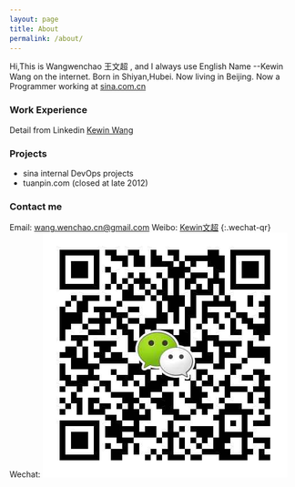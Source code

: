 ```yaml
---
layout: page
title: About
permalink: /about/
---
```


Hi,This is  Wangwenchao 王文超 , and I always use English Name --Kewin Wang on the internet. 
Born in Shiyan,Hubei. Now living in Beijing. 
Now a Programmer working at [sina.com.cn](http://sina.com.cn)

### Work Experience
Detail from Linkedin [ Kewin Wang ](https://www.linkedin.com/profile/view?id=108191127)

### Projects 
- sina internal DevOps projects
- tuanpin.com (closed at late 2012)

### Contact me
Email: [wang.wenchao.cn@gmail.com](mailto:wang.wenchao.cn@gmail.com) 
Weibo: [Kewin文超](http://weibo.com/kewinwangcn) 
{:.wechat-qr}
Wechat: ![wechat-qr](https://raw.githubusercontent.com/WangWenchao/wangwenchao.github.io/master/images/Wechat-QR.png)
